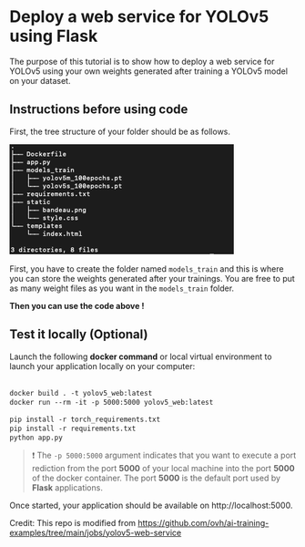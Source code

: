 # Deploy a web service for YOLOv5 using Flask

The purpose of this tutorial is to show how to deploy a web service for YOLOv5 using your own weights generated after training a YOLOv5 model on your dataset.


## Instructions before using code

First, the tree structure of your folder should be as follows.

![image](tree_yolov5_web_service.png)

First, you have to create the folder named `models_train` and this is where you can store the weights generated after your trainings. You are free to put as many weight files as you want in the `models_train` folder.

**Then you can use the code above !**


## Test it locally (Optional)

Launch the following **docker command** or local virtual environment to launch your application locally on your computer:

```console

docker build . -t yolov5_web:latest
docker run --rm -it -p 5000:5000 yolov5_web:latest
```
```console
pip install -r torch_requirements.txt
pip install -r requirements.txt
python app.py
```

> :heavy_exclamation_mark: The `-p 5000:5000` argument indicates that you want to execute a port rediction from the port **5000** of your local machine into the port **5000** of the docker container. The port **5000** is the default port used by **Flask** applications.
>


Once started, your application should be available on http://localhost:5000.


Credit:
This repo is modified from https://github.com/ovh/ai-training-examples/tree/main/jobs/yolov5-web-service
